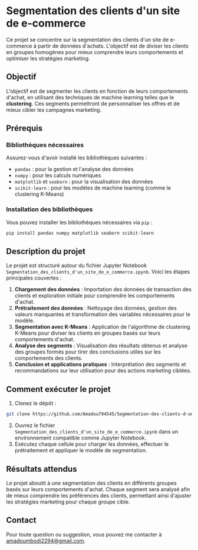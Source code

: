 
# Segmentation des clients d'un site de e-commerce

Ce projet se concentre sur la segmentation des clients d'un site de e-commerce à partir de données d'achats. L'objectif est de diviser les clients en groupes homogènes pour mieux comprendre leurs comportements et optimiser les stratégies marketing.

## Objectif

L'objectif est de segmenter les clients en fonction de leurs comportements d'achat, en utilisant des techniques de machine learning telles que le **clustering**. Ces segments permettront de personnaliser les offres et de mieux cibler les campagnes marketing.

## Prérequis

### Bibliothèques nécessaires

Assurez-vous d'avoir installé les bibliothèques suivantes :

- `pandas` : pour la gestion et l'analyse des données
- `numpy` : pour les calculs numériques
- `matplotlib` et `seaborn` : pour la visualisation des données
- `scikit-learn` : pour les modèles de machine learning (comme le clustering K-Means)

### Installation des bibliothèques

Vous pouvez installer les bibliothèques nécessaires via `pip` :

```bash
pip install pandas numpy matplotlib seaborn scikit-learn
```

## Description du projet

Le projet est structuré autour du fichier Jupyter Notebook `Segmentation_des_clients_d'un_site_de_e_commerce.ipynb`. Voici les étapes principales couvertes :

1. **Chargement des données** : Importation des données de transaction des clients et exploration initiale pour comprendre les comportements d'achat.
2. **Prétraitement des données** : Nettoyage des données, gestion des valeurs manquantes et transformation des variables nécessaires pour le modèle.
3. **Segmentation avec K-Means** : Application de l'algorithme de clustering K-Means pour diviser les clients en groupes basés sur leurs comportements d'achat.
4. **Analyse des segments** : Visualisation des résultats obtenus et analyse des groupes formés pour tirer des conclusions utiles sur les comportements des clients.
5. **Conclusion et applications pratiques** : Interprétation des segments et recommandations sur leur utilisation pour des actions marketing ciblées.

## Comment exécuter le projet

1. Clonez le dépôt :

```bash
git clone https://github.com/Amadou794545/Segmentation-des-clients-d-un-site-de-e-commerce.git
```

2. Ouvrez le fichier `Segmentation_des_clients_d'un_site_de_e_commerce.ipynb` dans un environnement compatible comme Jupyter Notebook.
3. Exécutez chaque cellule pour charger les données, effectuer le prétraitement et appliquer le modèle de segmentation.

## Résultats attendus

Le projet aboutit à une segmentation des clients en différents groupes basés sur leurs comportements d'achat. Chaque segment sera analysé afin de mieux comprendre les préférences des clients, permettant ainsi d'ajuster les stratégies marketing pour chaque groupe cible.

## Contact

Pour toute question ou suggestion, vous pouvez me contacter à [amadoumbodj2294@gmail.com](mailto:amadoumbodj2294@gmail.com).
